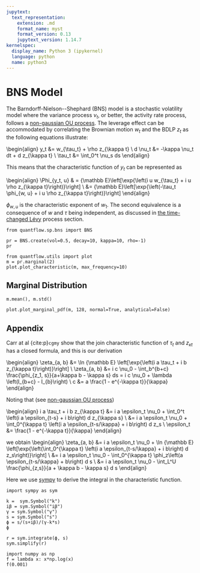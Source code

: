 ```yaml
---
jupytext:
  text_representation:
    extension: .md
    format_name: myst
    format_version: 0.13
    jupytext_version: 1.14.7
kernelspec:
  display_name: Python 3 (ipykernel)
  language: python
  name: python3
---
```


# BNS Model

The Barndorff-Nielson--Shephard (BNS) model is a stochastic volatility model where the variance process $\nu_t$, or better, the activity rate process, follows a [non-gaussian OU process](./ou.md). The leverage effect can be accommodated by correlating the Brownian motion $w_t$ and the BDLP $z_t$ as the following equations illustrate:

\begin{align}
    y_t &= w_{\tau_t} + \rho z_{\kappa t} \\
    d \nu_t &= -\kappa \nu_t dt + d z_{\kappa t} \\
    \tau_t &= \int_0^t \nu_s ds
\end{align}

This means that the characteristic function of $y_t$ can be represented as

\begin{align}
    \Phi_{y_t, u} & = {\mathbb E}\left[\exp{\left(i u w_{\tau_t} + i u \rho z_{\kappa t}\right)}\right] \\
    &= {\mathbb E}\left[\exp{\left(-\tau_t \phi_{w, u} + i u \rho z_{\kappa t}\right)}\right]
\end{align}

$\phi_{w, u}$ is the characteristic exponent of $w_1$. The second equivalence is a consequence of $w$ and $\tau$ being independent, as discussed in [the time-changed Lévy](./levy.md) process section.

```{code-cell} ipython3
from quantflow.sp.bns import BNS

pr = BNS.create(vol=0.5, decay=10, kappa=10, rho=-1)
pr
```

```{code-cell} ipython3
from quantflow.utils import plot
m = pr.marginal(2)
plot.plot_characteristic(m, max_frequency=10)
```

## Marginal Distribution

```{code-cell} ipython3
m.mean(), m.std()
```

```{code-cell} ipython3
plot.plot_marginal_pdf(m, 128, normal=True, analytical=False)
```

## Appendix


Carr at al {cite:p}`cgmy` show that the join characteristic function of $\tau_t$ and $z_{\kappa t}$ has a closed formula, and this is our derivation

\begin{align}
    \zeta_{a, b} &= \ln {\mathbb E} \left[\exp{\left(i a \tau_t + i b z_{\kappa t}\right)}\right] \\
    \zeta_{a, b} &= i c \nu_0 - \int_b^{b+c} \frac{\phi_{z_1, s}}{a+\kappa b - \kappa s} ds = i c \nu_0 + \lambda \left(I_{b+c} - I_{b}\right) \\
    c &= a \frac{1 - e^{-\kappa t}}{\kappa}
\end{align}


Noting that (see [non-gaussian OU process](./ou.md))

\begin{align}
i a \tau_t + i b z_{\kappa t} &= i a \epsilon_t \nu_0 + \int_0^t \left(i a \epsilon_{t-s} + i b\right) d z_{\kappa s} \\
&= i a \epsilon_t \nu_0 + \int_0^{\kappa t} \left(i a \epsilon_{t-s/\kappa} + i b\right) d z_s \\
\epsilon_t &= \frac{1 - e^{-\kappa t}}{\kappa}
\end{align}

we obtain
\begin{align}
    \zeta_{a, b} &= i a \epsilon_t \nu_0 + \ln {\mathbb E} \left[\exp{\left(\int_0^{\kappa t} \left(i a \epsilon_{t-s/\kappa} + i b\right) d z_s\right)}\right] \\
    &=  i a \epsilon_t \nu_0 - \int_0^{\kappa t} \phi_z\left(a \epsilon_{t-s/\kappa} + b\right) d s  \\
     &=  i a \epsilon_t \nu_0 - \int_L^U \frac{\phi_{z,s}}{a + \kappa b - \kappa s} d s
\end{align}

Here we use [sympy](https://www.sympy.org/en/index.html) to derive the integral in the characteristic function.

```{code-cell} ipython3
import sympy as sym
```

```{code-cell} ipython3
k =  sym.Symbol("k")
iβ = sym.Symbol("iβ")
γ = sym.Symbol("γ")
s = sym.Symbol("s")
ϕ = s/(s+iβ)/(γ-k*s)
ϕ
```

```{code-cell} ipython3
r = sym.integrate(ϕ, s)
sym.simplify(r)
```

```{code-cell} ipython3
import numpy as np
f = lambda x: x*np.log(x)
f(0.001)
```

```{code-cell} ipython3

```
